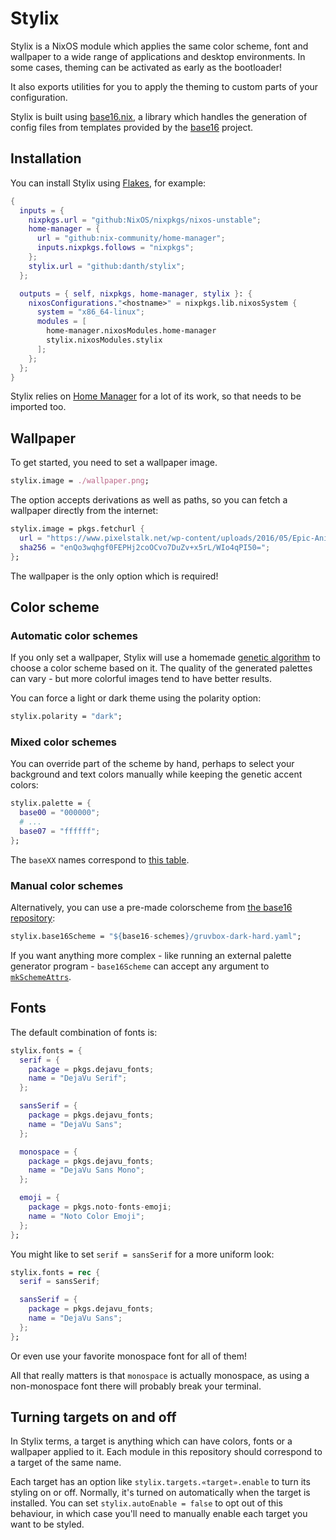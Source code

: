 # Stylix

Stylix is a NixOS module which applies the same color scheme, font and
wallpaper to a wide range of applications and desktop environments.
In some cases, theming can be activated as early as the bootloader!

It also exports utilities for you to apply the theming to custom parts of your
configuration.

Stylix is built using [base16.nix](https://github.com/SenchoPens/base16.nix#readme),
a library which handles the generation of config files from templates provided by
the [base16](https://github.com/chriskempson/base16#readme) project.

## Installation

You can install Stylix using [Flakes](https://nixos.wiki/wiki/Flakes),
for example:

```nix
{
  inputs = {
    nixpkgs.url = "github:NixOS/nixpkgs/nixos-unstable";
    home-manager = {
      url = "github:nix-community/home-manager";
      inputs.nixpkgs.follows = "nixpkgs";
    };
    stylix.url = "github:danth/stylix";
  };

  outputs = { self, nixpkgs, home-manager, stylix }: {
    nixosConfigurations."<hostname>" = nixpkgs.lib.nixosSystem {
      system = "x86_64-linux";
      modules = [
        home-manager.nixosModules.home-manager
        stylix.nixosModules.stylix
      ];
    };
  };
}
```

Stylix relies on [Home Manager](https://github.com/nix-community/home-manager)
for a lot of its work, so that needs to be imported too.

## Wallpaper

To get started, you need to set a wallpaper image.

```nix
stylix.image = ./wallpaper.png;
```

The option accepts derivations as well as paths, so you can fetch a wallpaper
directly from the internet:

```nix
stylix.image = pkgs.fetchurl {
  url = "https://www.pixelstalk.net/wp-content/uploads/2016/05/Epic-Anime-Awesome-Wallpapers.jpg";
  sha256 = "enQo3wqhgf0FEPHj2coOCvo7DuZv+x5rL/WIo4qPI50=";
};
```

The wallpaper is the only option which is required!

## Color scheme

### Automatic color schemes

If you only set a wallpaper, Stylix will use a homemade
[genetic algorithm](https://en.wikipedia.org/wiki/Genetic_algorithm)
to choose a color scheme based on it. The quality of the generated palettes can
vary - but more colorful images tend to have better results.

You can force a light or dark theme using the polarity option:

```nix
stylix.polarity = "dark";
```

### Mixed color schemes

You can override part of the scheme by hand, perhaps to select your background
and text colors manually while keeping the genetic accent colors:

```nix
stylix.palette = {
  base00 = "000000";
  # ...
  base07 = "ffffff";
};
```

The `baseXX` names correspond to
[this table](https://github.com/chriskempson/base16/blob/main/styling.md#styling-guidelines).

### Manual color schemes

Alternatively, you can use a pre-made colorscheme from
[the base16 repository](https://github.com/base16-project/base16-schemes):

```nix
stylix.base16Scheme = "${base16-schemes}/gruvbox-dark-hard.yaml";
```

If you want anything more complex - like running an external palette generator
program - `base16Scheme` can accept any argument to
[`mkSchemeAttrs`](https://github.com/SenchoPens/base16.nix/blob/main/DOCUMENTATION.md#mkschemeattrs).

## Fonts

The default combination of fonts is:

```nix
stylix.fonts = {
  serif = {
    package = pkgs.dejavu_fonts;
    name = "DejaVu Serif";
  };

  sansSerif = {
    package = pkgs.dejavu_fonts;
    name = "DejaVu Sans";
  };

  monospace = {
    package = pkgs.dejavu_fonts;
    name = "DejaVu Sans Mono";
  };

  emoji = {
    package = pkgs.noto-fonts-emoji;
    name = "Noto Color Emoji";
  };
};
```

You might like to set `serif = sansSerif` for a more uniform look:

```nix
stylix.fonts = rec {
  serif = sansSerif;

  sansSerif = {
    package = pkgs.dejavu_fonts;
    name = "DejaVu Sans";
  };
};
```

Or even use your favorite monospace font for all of them!

All that really matters is that `monospace` is actually monospace, as using a
non-monospace font there will probably break your terminal.

## Turning targets on and off

In Stylix terms, a target is anything which can have colors, fonts or a
wallpaper applied to it. Each module in this repository should correspond to a
target of the same name.

Each target has an option like `stylix.targets.«target».enable` to turn its
styling on or off. Normally, it's turned on automatically when the target is
installed. You can set `stylix.autoEnable = false` to opt out of this
behaviour, in which case you'll need to manually enable each target you want to
be styled.
